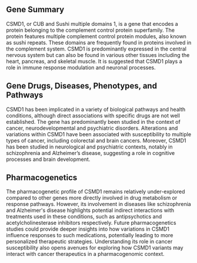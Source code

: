 ## Gene Summary
CSMD1, or CUB and Sushi multiple domains 1, is a gene that encodes a protein belonging to the complement control protein superfamily. The protein features multiple complement control protein modules, also known as sushi repeats. These domains are frequently found in proteins involved in the complement system. CSMD1 is predominantly expressed in the central nervous system but can also be found in various other tissues including the heart, pancreas, and skeletal muscle. It is suggested that CSMD1 plays a role in immune response modulation and neuronal processes.

## Gene Drugs, Diseases, Phenotypes, and Pathways
CSMD1 has been implicated in a variety of biological pathways and health conditions, although direct associations with specific drugs are not well established. The gene has predominantly been studied in the context of cancer, neurodevelopmental and psychiatric disorders. Alterations and variations within CSMD1 have been associated with susceptibility to multiple types of cancer, including colorectal and brain cancers. Moreover, CSMD1 has been studied in neurological and psychiatric contexts, notably in schizophrenia and Alzheimer’s disease, suggesting a role in cognitive processes and brain development.

## Pharmacogenetics
The pharmacogenetic profile of CSMD1 remains relatively under-explored compared to other genes more directly involved in drug metabolism or response pathways. However, its involvement in diseases like schizophrenia and Alzheimer's disease highlights potential indirect interactions with treatments used in these conditions, such as antipsychotics and acetylcholinesterase inhibitors respectively. Future pharmacogenetics studies could provide deeper insights into how variations in CSMD1 influence responses to such medications, potentially leading to more personalized therapeutic strategies. Understanding its role in cancer susceptibility also opens avenues for exploring how CSMD1 variants may interact with cancer therapeutics in a pharmacogenomic context.